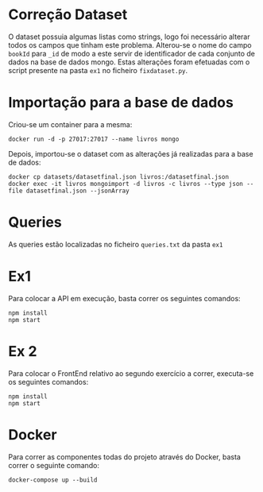 # Correção Dataset

O dataset possuia algumas listas como strings, logo foi necessário alterar todos os campos que tinham este problema. Alterou-se o nome do campo `bookId` para `_id` de modo a este servir de identificador de cada conjunto de dados na base de dados mongo. 
Estas alterações foram efetuadas com o script presente na pasta `ex1` no ficheiro `fixdataset.py`.

# Importação para a base de dados

Criou-se um container para a mesma:

```code
docker run -d -p 27017:27017 --name livros mongo
```

Depois, importou-se o dataset com as alterações já realizadas para a base de dados:

```code
docker cp datasets/datasetfinal.json livros:/datasetfinal.json
docker exec -it livros mongoimport -d livros -c livros --type json --file datasetfinal.json --jsonArray
```

# Queries

As queries estão localizadas no ficheiro `queries.txt` da pasta `ex1`

# Ex1 

Para colocar a API em execução, basta correr os seguintes comandos:

```code
npm install
npm start
```

# Ex 2

Para colocar o FrontEnd relativo ao segundo exercício a correr, executa-se os seguintes comandos:

```code
npm install
npm start
```

# Docker 

Para correr as componentes todas do projeto através do Docker, basta correr o seguinte comando:

```code
docker-compose up --build
```


